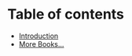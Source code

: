 # Table of contents

* [Introduction](README.md)
* [More Books...](https://nikahmadz.gitbook.io/books/)

